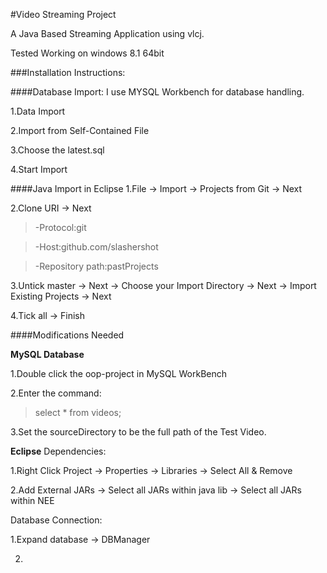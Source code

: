 #Video Streaming Project

A Java Based Streaming Application using vlcj.

Tested Working on windows 8.1 64bit


###Installation Instructions:

####Database Import:
I use MYSQL Workbench for database handling.

1.Data Import

2.Import from Self-Contained File

3.Choose the latest.sql

4.Start Import

####Java Import in Eclipse
1.File -> Import  -> Projects from Git -> Next

2.Clone URI -> Next
>-Protocol:git

>-Host:github.com/slashershot

>-Repository path:pastProjects

3.Untick master -> Next -> Choose your Import Directory -> Next -> Import Existing  Projects -> Next

4.Tick all -> Finish

####Modifications Needed

**MySQL Database**

1.Double click the oop-project in MySQL WorkBench

2.Enter the command:
>select * from videos;

3.Set the sourceDirectory to be the full path of the Test Video.

**Eclipse**
Dependencies:

1.Right Click Project -> Properties -> Libraries -> Select All & Remove

2.Add External JARs -> Select all JARs within java lib -> Select all JARs within NEE

Database Connection:

1.Expand database -> DBManager

2.

